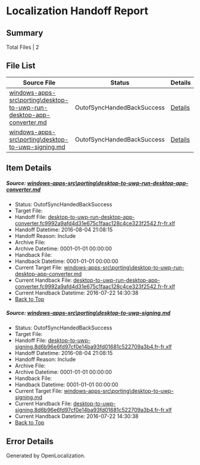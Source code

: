 # <a name='report-top'></a> Localization Handoff Report

## Summary
 Total Files | 2

## File List
 Source File | Status | Details 
 ----------- | ------ | ------- 
 [windows-apps-src\porting\desktop-to-uwp-run-desktop-app-converter.md](https://github.com/Microsoft/windows-apps/blob/ed02fcae43c52df8f6a4c9dc75f711122ad70112/windows-apps-src/porting/desktop-to-uwp-run-desktop-app-converter.md) | OutofSyncHandedBackSuccess | [Details](#8e85a0d58f87d53627af9f928adef858deda79994845)
 [windows-apps-src\porting\desktop-to-uwp-signing.md](https://github.com/Microsoft/windows-apps/blob/dbe099e7a3a33684494000d5d5bf2615124d2740/windows-apps-src/porting/desktop-to-uwp-signing.md) | OutofSyncHandedBackSuccess | [Details](#e846fe262d7983cc6216922620b872d03677b2754846)

## Item Details
##### <a name='8e85a0d58f87d53627af9f928adef858deda79994845'></a> Source: [windows-apps-src\porting\desktop-to-uwp-run-desktop-app-converter.md](https://github.com/Microsoft/windows-apps/blob/ed02fcae43c52df8f6a4c9dc75f711122ad70112/windows-apps-src/porting/desktop-to-uwp-run-desktop-app-converter.md)
* Status: OutofSyncHandedBackSuccess
* Target File: 
* Handoff File: [desktop-to-uwp-run-desktop-app-converter.fc9992a9afd4d31e675c1faac128c4ce323f2542.fr-fr.xlf](https://github.com/Microsoft/WDG.handoff/blob/dbf86a302db74708903513ea3f8e3bd9c4e71e70/ol-handoff/Microsoft/windows-apps.fr-fr/master/desktop-to-uwp-run-desktop-app-converter.fc9992a9afd4d31e675c1faac128c4ce323f2542.fr-fr.xlf)
* Handoff Datetime: 2016-08-04 21:08:15
* Handoff Reason: Include
* Archive File: 
* Archive Datetime: 0001-01-01 00:00:00
* Handback File: 
* Handback Datetime: 0001-01-01 00:00:00
* Current Target File: [windows-apps-src\porting\desktop-to-uwp-run-desktop-app-converter.md](https://github.com/Microsoft/windows-apps.fr-fr/blob/402eb0dc49711783fdbd768a93aa5456388b34d9/windows-apps-src/porting/desktop-to-uwp-run-desktop-app-converter.md)
* Current Handback File: [desktop-to-uwp-run-desktop-app-converter.fc9992a9afd4d31e675c1faac128c4ce323f2542.fr-fr.xlf](https://github.com/Microsoft/WDG.handback/blob/e8019a4155f189676550d9d336a37921a9040b0d/ol-handback/Microsoft/windows-apps.fr-fr/master/desktop-to-uwp-run-desktop-app-converter.fc9992a9afd4d31e675c1faac128c4ce323f2542.fr-fr.xlf)
* Current Handback Datetime: 2016-07-22 14:30:38
* [Back to Top](#report-top)

##### <a name='e846fe262d7983cc6216922620b872d03677b2754846'></a> Source: [windows-apps-src\porting\desktop-to-uwp-signing.md](https://github.com/Microsoft/windows-apps/blob/dbe099e7a3a33684494000d5d5bf2615124d2740/windows-apps-src/porting/desktop-to-uwp-signing.md)
* Status: OutofSyncHandedBackSuccess
* Target File: 
* Handoff File: [desktop-to-uwp-signing.8d6b96e6fd97cf0e14ba93fd01681c522709a3b4.fr-fr.xlf](https://github.com/Microsoft/WDG.handoff/blob/dbf86a302db74708903513ea3f8e3bd9c4e71e70/ol-handoff/Microsoft/windows-apps.fr-fr/master/desktop-to-uwp-signing.8d6b96e6fd97cf0e14ba93fd01681c522709a3b4.fr-fr.xlf)
* Handoff Datetime: 2016-08-04 21:08:15
* Handoff Reason: Include
* Archive File: 
* Archive Datetime: 0001-01-01 00:00:00
* Handback File: 
* Handback Datetime: 0001-01-01 00:00:00
* Current Target File: [windows-apps-src\porting\desktop-to-uwp-signing.md](https://github.com/Microsoft/windows-apps.fr-fr/blob/402eb0dc49711783fdbd768a93aa5456388b34d9/windows-apps-src/porting/desktop-to-uwp-signing.md)
* Current Handback File: [desktop-to-uwp-signing.8d6b96e6fd97cf0e14ba93fd01681c522709a3b4.fr-fr.xlf](https://github.com/Microsoft/WDG.handback/blob/e8019a4155f189676550d9d336a37921a9040b0d/ol-handback/Microsoft/windows-apps.fr-fr/master/desktop-to-uwp-signing.8d6b96e6fd97cf0e14ba93fd01681c522709a3b4.fr-fr.xlf)
* Current Handback Datetime: 2016-07-22 14:30:38
* [Back to Top](#report-top)


## Error Details

Generated by OpenLocalization.
